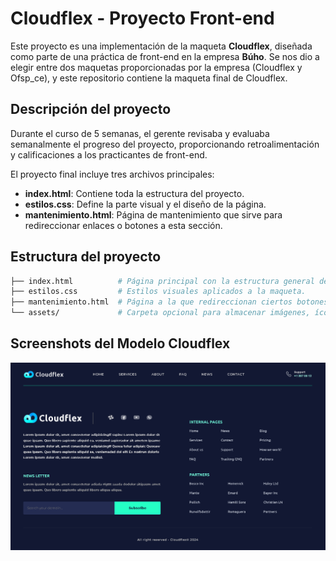 # Cloudflex - Proyecto Front-end

Este proyecto es una implementación de la maqueta **Cloudflex**, diseñada como parte de una práctica de front-end en la empresa **Búho**. Se nos dio a elegir entre dos maquetas proporcionadas por la empresa (Cloudflex y Ofsp_ce), y este repositorio contiene la maqueta final de Cloudflex.

## Descripción del proyecto

Durante el curso de 5 semanas, el gerente revisaba y evaluaba semanalmente el progreso del proyecto, proporcionando retroalimentación y calificaciones a los practicantes de front-end. 

El proyecto final incluye tres archivos principales:

- **index.html**: Contiene toda la estructura del proyecto.
- **estilos.css**: Define la parte visual y el diseño de la página.
- **mantenimiento.html**: Página de mantenimiento que sirve para redireccionar enlaces o botones a esta sección.

## Estructura del proyecto

```bash
├── index.html          # Página principal con la estructura general del proyecto.
├── estilos.css         # Estilos visuales aplicados a la maqueta.
├── mantenimiento.html  # Página a la que redireccionan ciertos botones o enlaces.
└── assets/             # Carpeta opcional para almacenar imágenes, íconos u otros recursos estáticos.
```

## Screenshots del Modelo Cloudflex
![App Screenshot](./cloudflex.png)
